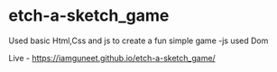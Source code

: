 # etch-a-sketch_game
Used basic Html,Css and js to create a fun simple game
-js used Dom

Live - https://iamguneet.github.io/etch-a-sketch_game/
